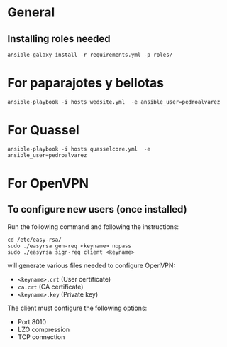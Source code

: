 General
=======

Installing roles needed
-----------------------

    ansible-galaxy install -r requirements.yml -p roles/

For paparajotes y bellotas
==========================

    ansible-playbook -i hosts wedsite.yml  -e ansible_user=pedroalvarez


For Quassel
===========

    ansible-playbook -i hosts quasselcore.yml  -e ansible_user=pedroalvarez


For OpenVPN
===========

To configure new users (once installed)
---------------------------------------

Run the following command and following the instructions:

    cd /etc/easy-rsa/
    sudo ./easyrsa gen-req <keyname> nopass
    sudo ./easyrsa sign-req client <keyname>

will generate various files needed to configure OpenVPN:

- `<keyname>.crt` (User certificate)
- `ca.crt` (CA certificate)
- `<keyname>.key` (Private key)

The client must configure the following options:

- Port 8010
- LZO compression
- TCP connection

